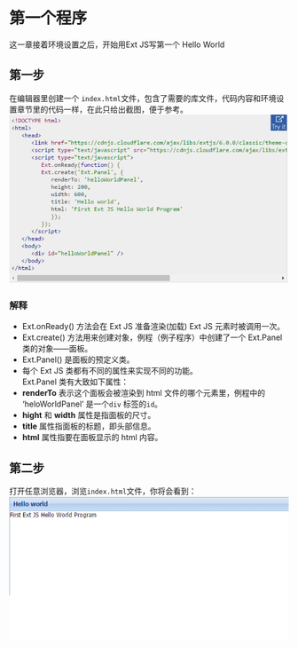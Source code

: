 # 第一个程序
这一章接着环境设置之后，开始用Ext JS写第一个 Hello World
## 第一步
在编辑器里创建一个 `index.html`文件，包含了需要的库文件，代码内容和环境设置章节里的代码一样，在此只给出截图，便于参考。            
![代码](https://raw.githubusercontent.com/jianxinliu/translate-Ext-JS-tutorials/master/resource/code.bmp)
### 解释
* Ext.onReady() 方法会在 Ext JS 准备渲染(加载) Ext JS 元素时被调用一次。
* Ext.create() 方法用来创建对象，例程（例子程序）中创建了一个 Ext.Panel 类的对象——面板。
* Ext.Panel() 是面板的预定义类。
* 每个 Ext JS 类都有不同的属性来实现不同的功能。               
Ext.Panel 类有大致如下属性：    
* **renderTo** 表示这个面板会被渲染到 html 文件的哪个元素里，例程中的 ‘heloWorldPanel’ 是一个`div` 标签的`id`。
* **hight** 和 **width** 属性是指面板的尺寸。
* **title** 属性指面板的标题，即头部信息。
* **html** 属性指要在面板显示的 html 内容。
## 第二步
打开任意浏览器，浏览`index.html`文件，你将会看到：     
![结果](https://raw.githubusercontent.com/jianxinliu/translate-Ext-JS-tutorials/master/resource/result.bmp)
